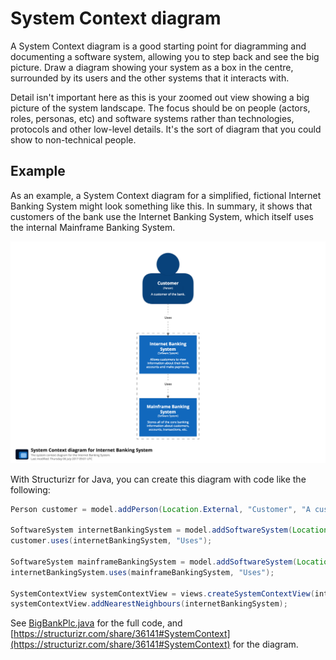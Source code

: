 # System Context diagram

A System Context diagram is a good starting point for diagramming and documenting a software system, allowing you to step back and see the big picture. Draw a diagram showing your system as a box in the centre, surrounded by its users and the other systems that it interacts with.

Detail isn't important here as this is your zoomed out view showing a big picture of the system landscape. The focus should be on people (actors, roles, personas, etc) and software systems rather than technologies, protocols and other low-level details. It's the sort of diagram that you could show to non-technical people.

## Example

As an example, a System Context diagram for a simplified, fictional Internet Banking System might look something like this. In summary, it shows that customers of the bank use the Internet Banking System, which itself uses the internal Mainframe Banking System.

![An example System Context diagram](images/system-context-diagram-1.png)

With Structurizr for Java, you can create this diagram with code like the following:

```java
Person customer = model.addPerson(Location.External, "Customer", "A customer of the bank.");

SoftwareSystem internetBankingSystem = model.addSoftwareSystem(Location.Internal, "Internet Banking System", "Allows customers to view information about their bank accounts and make payments.");
customer.uses(internetBankingSystem, "Uses");

SoftwareSystem mainframeBankingSystem = model.addSoftwareSystem(Location.Internal, "Mainframe Banking System", "Stores all of the core banking information about customers, accounts, transactions, etc.");
internetBankingSystem.uses(mainframeBankingSystem, "Uses");

SystemContextView systemContextView = views.createSystemContextView(internetBankingSystem, "SystemContext", "The system context diagram for the Internet Banking System.");
systemContextView.addNearestNeighbours(internetBankingSystem);
```

See [BigBankPlc.java](https://github.com/structurizr/java/blob/master/structurizr-examples/src/com/structurizr/example/BigBankPlc.java) for the full code, and [https://structurizr.com/share/36141#SystemContext](https://structurizr.com/share/36141#SystemContext) for the diagram.